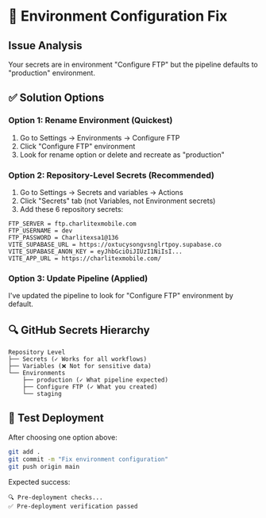# 🚨 Environment Configuration Fix

## Issue Analysis
Your secrets are in environment "Configure FTP" but the pipeline defaults to "production" environment.

## ✅ Solution Options

### Option 1: Rename Environment (Quickest)
1. Go to Settings → Environments → Configure FTP
2. Click "Configure FTP" environment
3. Look for rename option or delete and recreate as "production"

### Option 2: Repository-Level Secrets (Recommended)
1. Go to Settings → Secrets and variables → Actions
2. Click "Secrets" tab (not Variables, not Environment secrets)
3. Add these 6 repository secrets:

```
FTP_SERVER = ftp.charlitexmobile.com
FTP_USERNAME = dev
FTP_PASSWORD = Charlitexsa1@136
VITE_SUPABASE_URL = https://oxtucysongvsnglrtpoy.supabase.co
VITE_SUPABASE_ANON_KEY = eyJhbGciOiJIUzI1NiIsI...
VITE_APP_URL = https://charlitexmobile.com/
```

### Option 3: Update Pipeline (Applied)
I've updated the pipeline to look for "Configure FTP" environment by default.

## 🔍 GitHub Secrets Hierarchy

```
Repository Level
├── Secrets (✓ Works for all workflows)
├── Variables (❌ Not for sensitive data)
└── Environments
    ├── production (✓ What pipeline expected)
    ├── Configure FTP (✓ What you created)
    └── staging
```

## 🎯 Test Deployment

After choosing one option above:
```bash
git add .
git commit -m "Fix environment configuration"
git push origin main
```

Expected success:
```
🔍 Pre-deployment checks...
✅ Pre-deployment verification passed
```
